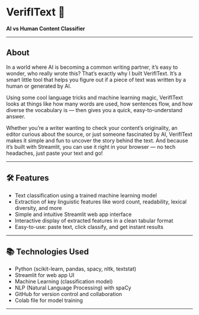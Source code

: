 # VerifIText 🧠

**AI vs Human Content Classifier**

---

##  About

In a world where AI is becoming a common writing partner, it’s easy to wonder, who really wrote this? That’s exactly why I built VerifIText. It’s a smart little tool that helps you figure out if a piece of text was written by a human or generated by AI.

Using some cool language tricks and machine learning magic, VerifIText looks at things like how many words are used, how sentences flow, and how diverse the vocabulary is — then gives you a quick, easy-to-understand answer.

Whether you’re a writer wanting to check your content’s originality, an editor curious about the source, or just someone fascinated by AI, VerifIText makes it simple and fun to uncover the story behind the text. And because it’s built with Streamlit, you can use it right in your browser — no tech headaches, just paste your text and go!

---

## 🛠️ Features

- Text classification using a trained machine learning model
- Extraction of key linguistic features like word count, readability, lexical diversity, and more
- Simple and intuitive Streamlit web app interface
- Interactive display of extracted features in a clean tabular format
- Easy-to-use: paste text, click classify, and get instant results

---

## 📚 Technologies Used

- Python (scikit-learn, pandas, spacy, nltk, textstat)
- Streamlit for web app UI
- Machine Learning (classification model)
- NLP (Natural Language Processing) with spaCy
- GitHub for version control and collaboration
- Colab file for model training

---
